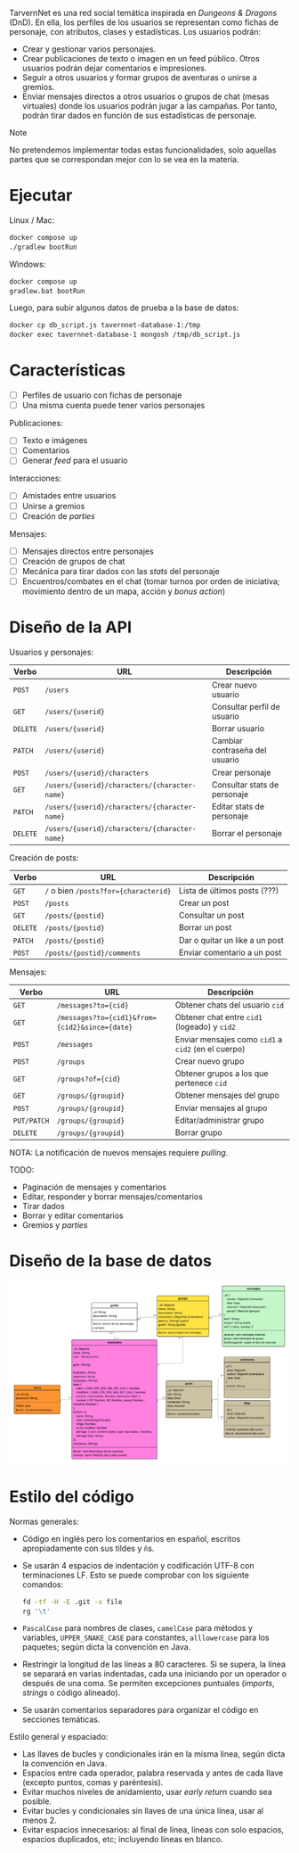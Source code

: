 TarvernNet es una red social temática inspirada en _Dungeons & Dragons_ (DnD).
En ella, los perfiles de los usuarios se representan como fichas de personaje,
con atributos, clases y estadísticas. Los usuarios podrán:

- Crear y gestionar varios personajes.
- Crear publicaciones de texto o imagen en un feed público. Otros usuarios
  podrán dejar comentarios e impresiones.
- Seguir a otros usuarios y formar grupos de aventuras o unirse a gremios.
- Enviar mensajes directos a otros usuarios o grupos de chat (mesas virtuales)
  donde los usuarios podrán jugar a las campañas. Por tanto, podrán tirar dados
  en función de sus estadísticas de personaje.

> [!NOTE]
> No pretendemos implementar todas estas funcionalidades, solo aquellas partes
> que se correspondan mejor con lo se vea en la materia.

# Ejecutar

Linux / Mac:

```bash
docker compose up
./gradlew bootRun
```

Windows:

```cmd
docker compose up
gradlew.bat bootRun
```

Luego, para subir algunos datos de prueba a la base de datos:

```bash
docker cp db_script.js tavernnet-database-1:/tmp
docker exec tavernnet-database-1 mongosh /tmp/db_script.js
```

# Características

- [ ] Perfiles de usuario con fichas de personaje
- [ ] Una misma cuenta puede tener varios personajes

Publicaciones:

- [ ] Texto e imágenes
- [ ] Comentarios
- [ ] Generar _feed_ para el usuario

Interacciones:

- [ ] Amistades entre usuarios
- [ ] Unirse a gremios
- [ ] Creación de _parties_

Mensajes:

- [ ] Mensajes directos entre personajes
- [ ] Creación de grupos de chat
- [ ] Mecánica para tirar dados con las _stats_ del personaje
- [ ] Encuentros/combates en el chat (tomar turnos por orden de iniciativa;
    movimiento dentro de un mapa, acción y _bonus action_)

<!-- TODO: Cómo integrar el Dungeon Master? -->

# Diseño de la API

Usuarios y personajes:

| Verbo     | URL                                                 | Descripción                           |
|-----------|-----------------------------------------------------|---------------------------------------|
| `POST`    | `/users`                                            | Crear nuevo usuario                   |
| `GET`     | `/users/{userid}`                                   | Consultar perfil de usuario           |
| `DELETE`  | `/users/{userid}`                                   | Borrar usuario                        |
| `PATCH`   | `/users/{userid}`                                   | Cambiar contraseña del usuario        |
| `POST`    | `/users/{userid}/characters`                        | Crear personaje                       |
| `GET`     | `/users/{userid}/characters/{character-name}`       | Consultar stats de personaje          |
| `PATCH`   | `/users/{userid}/characters/{character-name}`       | Editar stats de personaje             |
| `DELETE`  | `/users/{userid}/characters/{character-name}`       | Borrar el personaje                   |

Creación de posts:

| Verbo    | URL                                                 | Descripción                           |
|----------|-----------------------------------------------------|---------------------------------------|
| `GET`    | `/` o bien `/posts?for={characterid}`               | Lista de últimos posts (???)          |
| `POST`   | `/posts`                                            | Crear un post                         |
| `GET`    | `/posts/{postid}`                                   | Consultar un post                     |
| `DELETE` | `/posts/{postid}`                                   | Borrar un post                        |
| `PATCH`  | `/posts/{postid}`                                   | Dar o quitar un like a un post        |
| `POST`   | `/posts/{postid}/comments`                          | Enviar comentario a un post           |

Mensajes:

| Verbo     | URL                                             | Descripción                              |
|-----------|-------------------------------------------------|------------------------------------------|
| `GET`     | `/messages?to={cid}`                            | Obtener chats del usuario `cid`          |
| `GET`     | `/messages?to={cid1}&from={cid2}&since={date}`  | Obtener chat entre `cid1` (logeado) y `cid2` |
| `POST`    | `/messages`                                     | Enviar mensajes como `cid1` a `cid2` (en el cuerpo) |
| `POST`    | `/groups`                                       | Crear nuevo grupo                        |
| `GET`     | `/groups?of={cid}`                              | Obtener grupos a los que pertenece `cid` |
| `GET`     | `/groups/{groupid}`                             | Obtener mensajes del grupo               |
| `POST`    | `/groups/{groupid}`                             | Enviar mensajes al grupo                 |
|`PUT/PATCH`| `/groups/{groupid}`                             | Editar/administrar grupo                 |
| `DELETE`  | `/groups/{groupid}`                             | Borrar grupo                             |

NOTA: La notificación de nuevos mensajes requiere _pulling_.

TODO:

- Paginación de mensajes y comentarios
- Editar, responder y borrar mensajes/comentarios
- Tirar dados
- Borrar y editar comentarios
- Gremios y _parties_

# Diseño de la base de datos

<!-- https://www.w3schools.com/mongodb/mongodb_schema_validation.php -->
<!-- https://json-schema.org/learn/miscellaneous-examples -->

![](TavernNet.png)

# Estilo del código

Normas generales:

- Código en inglés pero los comentarios en español, escritos apropiadamente con
  sus tildes y `ñ`s.

- Se usarán 4 espacios de indentación y codificación UTF-8 con terminaciones LF.
  Esto se puede comprobar con los siguiente comandos:
  ```bash
  fd -tf -H -E .git -x file
  rg '\t'
  ```

- `PascalCase` para nombres de clases, `camelCase` para métodos y variables,
  `UPPER_SNAKE_CASE` para constantes, `alllowercase` para los paquetes; según
  dicta la convención en Java.

- Restringir la longitud de las líneas a 80 caracteres. Si se supera, la línea
  se separará en varias indentadas, cada una iniciando por un operador o después
  de una coma. Se permiten excepciones puntuales (_imports_, _strings_ o código
  alineado).

- Se usarán comentarios separadores para organizar el código en secciones
  temáticas.

Estilo general y espaciado:

- Las llaves de bucles y condicionales irán en la misma línea, según dicta la
  convención en Java.
- Espacios entre cada operador, palabra reservada y antes de cada llave (excepto
  puntos, comas y paréntesis).
- Evitar muchos niveles de anidamiento, usar _early return_ cuando sea posible.
- Evitar bucles y condicionales sin llaves de una única línea, usar al menos 2.
- Evitar espacios innecesarios: al final de línea, líneas con solo espacios,
  espacios duplicados, etc; incluyendo líneas en blanco.

